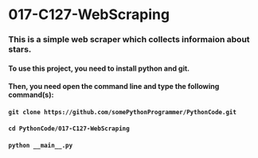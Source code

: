 # 017-C127-WebScraping

### This is a simple web scraper which collects informaion about stars.

#### To use this project, you need to install python and git.
#### Then, you need open the command line and type the following command(s):
#### `git clone https://github.com/somePythonProgrammer/PythonCode.git`
#### `cd PythonCode/017-C127-WebScraping`
#### `python __main__.py`
